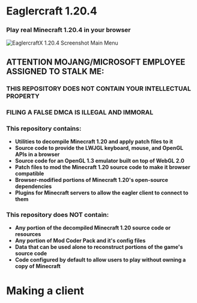 # Eaglercraft 1.20.4

### Play real Minecraft 1.20.4 in your browser

![EaglercraftX 1.20.4 Screenshot Main Menu](https://raw.githubusercontent.com/ZixiaChen/Eaglercraft-1.20.4-Updated-/main/Screenshot%202024-05-20%2012.38.48%20PM.png)

## ATTENTION MOJANG/MICROSOFT EMPLOYEE ASSIGNED TO STALK ME:

### THIS REPOSITORY DOES NOT CONTAIN YOUR INTELLECTUAL PROPERTY

### FILING A FALSE DMCA IS ILLEGAL AND IMMORAL

### This repository contains:

 - **Utilities to decompile Minecraft 1.20 and apply patch files to it**
 - **Source code to provide the LWJGL keyboard, mouse, and OpenGL APIs in a browser**
 - **Source code for an OpenGL 1.3 emulator built on top of WebGL 2.0**
 - **Patch files to mod the Minecraft 1.20 source code to make it browser compatible**
 - **Browser-modified portions of Minecraft 1.20's open-source dependencies**
 - **Plugins for Minecraft servers to allow the eagler client to connect to them**

### This repository does NOT contain:

 - **Any portion of the decompiled Minecraft 1.20 source code or resources**
 - **Any portion of Mod Coder Pack and it's config files**
 - **Data that can be used alone to reconstruct portions of the game's source code**
 - **Code configured by default to allow users to play without owning a copy of Minecraft**

# Making a client


